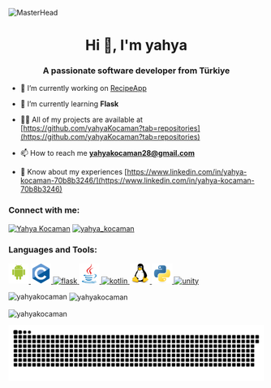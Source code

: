 
 ![MasterHead](https://wallpapercave.com/wp/wp1810664.jpg)
<h1 align="center">Hi 👋, I'm yahya</h1>
<h3 align="center">A passionate software developer from Türkiye</h3>

- 🔭 I’m currently working on [RecipeApp](https://github.com/yahyaKocaman/RecipeApp)

- 🌱 I’m currently learning **Flask**

- 👨‍💻 All of my projects are available at [https://github.com/yahyaKocaman?tab=repositories](https://github.com/yahyaKocaman?tab=repositories)

- 📫 How to reach me **yahyakocaman28@gmail.com**

- 📄 Know about my experiences [https://www.linkedin.com/in/yahya-kocaman-70b8b3246/](https://www.linkedin.com/in/yahya-kocaman-70b8b3246)

<h3 align="left">Connect with me:</h3>
<p align="left">
<a href="https://linkedin.com/in/https://www.linkedin.com/in/yahya-kocaman-70b8b3246/" target="blank"><img align="center" src="https://raw.githubusercontent.com/rahuldkjain/github-profile-readme-generator/master/src/images/icons/Social/linked-in-alt.svg" alt="Yahya Kocaman" height="30" width="40" /></a>
<a href="https://instagram.com/yahya_kocaman" target="blank"><img align="center" src="https://raw.githubusercontent.com/rahuldkjain/github-profile-readme-generator/master/src/images/icons/Social/instagram.svg" alt="yahya_kocaman" height="30" width="40" /></a>
</p>

<h3 align="left">Languages and Tools:</h3>
<p align="left"> <a href="https://developer.android.com" target="_blank" rel="noreferrer"> <img src="https://raw.githubusercontent.com/devicons/devicon/master/icons/android/android-original-wordmark.svg" alt="android" width="40" height="40"/> </a> <a href="https://www.cprogramming.com/" target="_blank" rel="noreferrer"> <img src="https://raw.githubusercontent.com/devicons/devicon/master/icons/c/c-original.svg" alt="c" width="40" height="40"/> </a> <a href="https://flask.palletsprojects.com/" target="_blank" rel="noreferrer"> <img src="https://www.vectorlogo.zone/logos/pocoo_flask/pocoo_flask-icon.svg" alt="flask" width="40" height="40"/> </a> <a href="https://www.java.com" target="_blank" rel="noreferrer"> <img src="https://raw.githubusercontent.com/devicons/devicon/master/icons/java/java-original.svg" alt="java" width="40" height="40"/> </a> <a href="https://kotlinlang.org" target="_blank" rel="noreferrer"> <img src="https://www.vectorlogo.zone/logos/kotlinlang/kotlinlang-icon.svg" alt="kotlin" width="40" height="40"/> </a> <a href="https://www.linux.org/" target="_blank" rel="noreferrer"> <img src="https://raw.githubusercontent.com/devicons/devicon/master/icons/linux/linux-original.svg" alt="linux" width="40" height="40"/> </a> <a href="https://www.python.org" target="_blank" rel="noreferrer"> <img src="https://raw.githubusercontent.com/devicons/devicon/master/icons/python/python-original.svg" alt="python" width="40" height="40"/> </a> <a href="https://unity.com/" target="_blank" rel="noreferrer"> <img src="https://www.vectorlogo.zone/logos/unity3d/unity3d-icon.svg" alt="unity" width="40" height="40"/> </a> </p>

<p><img align="left" src="https://github-readme-stats.vercel.app/api/top-langs?username=yahyakocaman&show_icons=true&locale=en&layout=compact" alt="yahyakocaman" /></p>

<p>&nbsp;<img align="center" src="https://github-readme-stats.vercel.app/api?username=yahyakocaman&show_icons=true&locale=en" alt="yahyakocaman" /></p>

<p><img align="center" src="https://github-readme-streak-stats.herokuapp.com/?user=yahyakocaman&" alt="yahyakocaman" /></p>

<picture>
  <source media="(prefers-color-scheme: dark)" srcset="https://raw.githubusercontent.com/yahyaKocaman/yahyaKocaman/output/github-contribution-grid-snake-dark.svg">
  <source media="(prefers-color-scheme: light)" srcset="https://raw.githubusercontent.com/yahyaKocaman/yahyaKocaman/output/github-contribution-grid-snake.svg">
  <img alt="github contribution grid snake animation" src="https://raw.githubusercontent.com/yahyaKocaman/yahyaKocaman/output/github-contribution-grid-snake.svg">
</picture>

